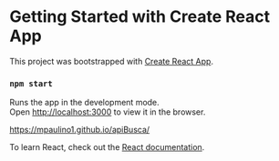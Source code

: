 # Getting Started with Create React App

This project was bootstrapped with [Create React App](https://github.com/facebook/create-react-app).


### `npm start`

Runs the app in the development mode.\
Open [http://localhost:3000](http://localhost:3000) to view it in the browser.

https://mpaulino1.github.io/apiBusca/

To learn React, check out the [React documentation](https://reactjs.org/).
